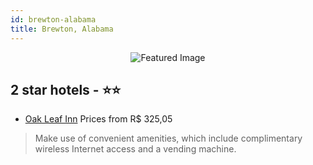 ```yaml
---
id: brewton-alabama
title: Brewton, Alabama
---
```


<center><img src="https://i.travelapi.com/hotels/16000000/15450000/15449400/15449343/3c68ff7b_z.jpg" alt="Featured Image" /></center>


##  2 star hotels - ⭐️⭐️

-    [Oak Leaf Inn](https://us.hurb.com/hotels/brewton/oak-leaf-inn-JNP-JP030792?cmp=18055) Prices from R$ 325,05
   > Make use of convenient amenities, which include complimentary wireless Internet access and a vending machine.
